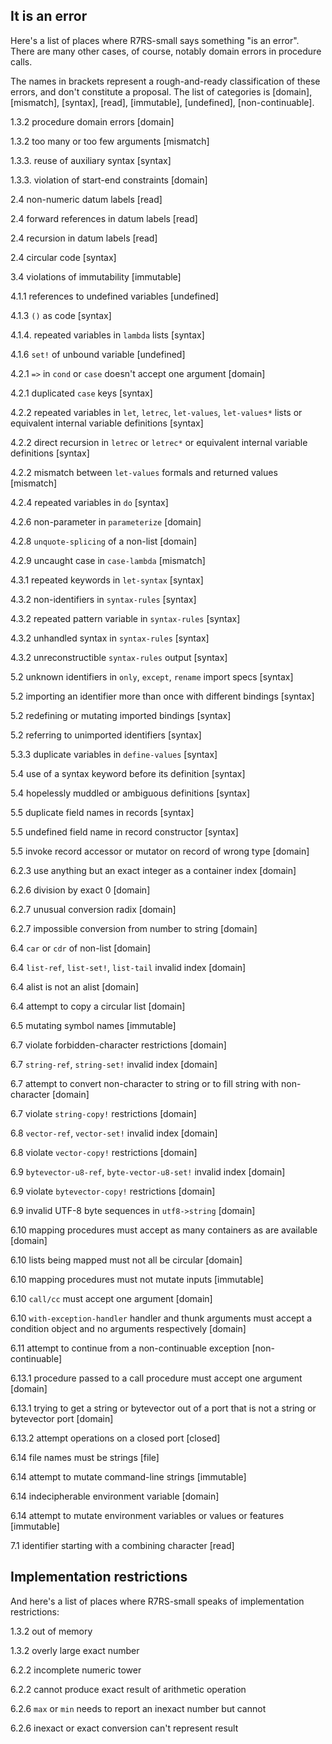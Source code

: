 ## It is an error

Here's a list of places where R7RS-small says something "is an error".
There are many other cases, of course, notably domain errors in procedure calls.

The names in brackets represent a rough-and-ready classification of these errors, and don't constitute a proposal.
The list of categories is [domain], [mismatch], [syntax], [read], [immutable], [undefined], [non-continuable].

1.3.2 procedure domain errors [domain]

1.3.2 too many or too few arguments [mismatch]

1.3.3. reuse of auxiliary syntax [syntax]

1.3.3. violation of start-end constraints [domain]

2.4 non-numeric datum labels [read]

2.4 forward references in datum labels [read]

2.4 recursion in datum labels [read]

2.4 circular code [syntax]

3.4 violations of immutability [immutable]

4.1.1 references to undefined variables [undefined]

4.1.3 `()` as code [syntax]

4.1.4. repeated variables in `lambda` lists [syntax]

4.1.6 `set!` of unbound variable [undefined]

4.2.1 `=>` in `cond` or `case` doesn't accept one argument [domain]

4.2.1 duplicated `case` keys [syntax]

4.2.2 repeated variables in `let`, `letrec`, `let-values`, `let-values*` lists or equivalent internal variable definitions [syntax]

4.2.2 direct recursion in `letrec` or `letrec*` or equivalent internal variable definitions [syntax]

4.2.2 mismatch between `let-values` formals and returned values [mismatch]

4.2.4 repeated variables in `do` [syntax]

4.2.6 non-parameter in `parameterize` [domain]

4.2.8 `unquote-splicing` of a non-list [domain]

4.2.9 uncaught case in `case-lambda` [mismatch]

4.3.1 repeated keywords in `let-syntax` [syntax]

4.3.2 non-identifiers in `syntax-rules` [syntax]

4.3.2 repeated pattern variable in `syntax-rules` [syntax]

4.3.2 unhandled syntax in `syntax-rules` [syntax]

4.3.2 unreconstructible `syntax-rules` output [syntax]

5.2 unknown identifiers in `only`, `except`, `rename` import specs [syntax]

5.2 importing an identifier more than once with different bindings [syntax]

5.2 redefining or mutating imported bindings [syntax]

5.2 referring to unimported identifiers [syntax]

5.3.3 duplicate variables in `define-values` [syntax]

5.4 use of a syntax keyword before its definition [syntax]

5.4 hopelessly muddled or ambiguous definitions [syntax]

5.5 duplicate field names in records [syntax]

5.5 undefined field name in record constructor [syntax]

5.5 invoke record accessor or mutator on record of wrong type [domain]

6.2.3 use anything but an exact integer as a container index [domain]

6.2.6 division by exact 0 [domain]

6.2.7 unusual conversion radix [domain]

6.2.7 impossible conversion from number to string [domain]

6.4 `car` or `cdr` of non-list [domain]

6.4 `list-ref`, `list-set!`, `list-tail` invalid index [domain]

6.4 alist is not an alist [domain]

6.4 attempt to copy a circular list [domain]

6.5 mutating symbol names [immutable]

6.7 violate forbidden-character restrictions [domain]

6.7 `string-ref`, `string-set!` invalid index [domain]

6.7 attempt to convert non-character to string or to fill string with non-character [domain]

6.7 violate `string-copy!` restrictions [domain]

6.8 `vector-ref`, `vector-set!` invalid index [domain]

6.8 violate `vector-copy!` restrictions [domain]

6.9 `bytevector-u8-ref`, `byte-vector-u8-set!` invalid index [domain]

6.9 violate `bytevector-copy!` restrictions [domain]

6.9 invalid UTF-8 byte sequences in `utf8->string` [domain]

6.10 mapping procedures must accept as many containers as are available [domain]

6.10 lists being mapped must not all be circular [domain]

6.10 mapping procedures must not mutate inputs [immutable]

6.10 `call/cc` must accept one argument [domain]

6.10 `with-exception-handler` handler and thunk arguments must accept a condition object and no arguments respectively [domain]

6.11 attempt to continue from a non-continuable exception [non-continuable]

6.13.1 procedure passed to a call procedure must accept one argument [domain]

6.13.1 trying to get a string or bytevector out of a port that is not a string or bytevector port [domain]

6.13.2 attempt operations on a closed port [closed]

6.14 file names must be strings [file]

6.14 attempt to mutate command-line strings [immutable]

6.14 indecipherable environment variable [domain]

6.14 attempt to mutate environment variables or values or features [immutable]

7.1 identifier starting with a combining character [read]

## Implementation restrictions

And here's a list of places where R7RS-small speaks of implementation restrictions:

1.3.2 out of memory

1.3.2 overly large exact number

6.2.2 incomplete numeric tower

6.2.2 cannot produce exact result of arithmetic operation

6.2.6 `max` or `min` needs to report an inexact number but cannot

6.2.6 inexact or exact conversion can't represent result




